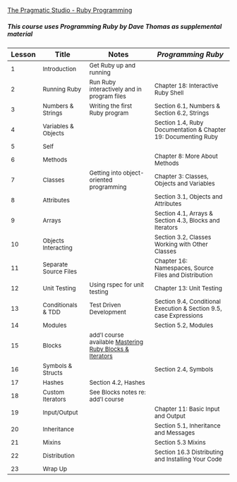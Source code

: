 
[The Pragmatic Studio - Ruby Programming](https://pragmaticstudio.com/courses/ruby)

##### This course uses *Programming Ruby* by Dave Thomas as supplemental material

 Lesson | Title | Notes | *Programming Ruby*
   ---   |   --- |   --- |       ---
 <sup>1<sup> | <sup>Introduction<sup> | <sup>Get Ruby up and running<sup> |
 <sup>2<sup> | <sup>Running Ruby<sup> | <sup>Run Ruby interactively and in program files<sup> | <sup>Chapter 18: Interactive Ruby Shell<sup>
 <sup>3<sup> | <sup>Numbers & Strings<sup> | <sup>Writing the first Ruby program<sup> | <sup>Section 6.1, Numbers & Section 6.2, Strings<sup>
 <sup>4<sup> | <sup>Variables & Objects<sup> | | <sup>Section 1.4, Ruby Documentation & Chapter 19: Documenting Ruby<sup>
 <sup>5<sup> | <sup>Self<sup> | |
 <sup>6<sup> | <sup>Methods<sup> | | <sup>Chapter 8: More About Methods<sup>
 <sup>7<sup> | <sup>Classes<sup> | <sup>Getting into object-oriented programming<sup> | <sup>Chapter 3: Classes, Objects and Variables<sup>
 <sup>8<sup> | <sup>Attributes<sup> | | <sup>Section 3.1, Objects and Attributes<sup>
 <sup>9<sup> | <sup>Arrays<sup> | | <sup>Section 4.1, Arrays & Section 4.3, Blocks and Iterators<sup>
 <sup>10<sup> | <sup>Objects Interacting<sup> | | <sup>Section 3.2, Classes Working with Other Classes<sup>
 <sup>11<sup> | <sup>Separate Source Files<sup> | | <sup>Chapter 16: Namespaces, Source Files and Distribution<sup>
 <sup>12<sup> | <sup>Unit Testing<sup> | <sup>Using rspec for unit testing<sup> | <sup>Chapter 13: Unit Testing<sup>
 <sup>13<sup> | <sup>Conditionals & TDD<sup> | <sup>Test Driven Development<sup> | <sup>Section 9.4, Conditional Execution & Section 9.5, case Expressions<sup>
 <sup>14<sup> | <sup>Modules<sup> | | <sup>Section 5.2, Modules<sup>
 <sup>15<sup> | <sup>Blocks<sup> | <sup>add'l course available [Mastering Ruby Blocks & Iterators](https://pragmaticstudio.com/ruby-blocks)<sup> |
 <sup>16<sup> | <sup>Symbols & Structs<sup> | | <sup>Section 2.4, Symbols<sup>
 <sup>17<sup> | <sup>Hashes<sup> | <sup>Section 4.2, Hashes<sup>
 <sup>18<sup> | <sup>Custom Iterators<sup> | <sup>See Blocks notes re: add'l course<sup> |
 <sup>19<sup> | <sup>Input/Output<sup> | | <sup>Chapter 11: Basic Input and Output<sup>
 <sup>20<sup> | <sup>Inheritance<sup> | | <sup>Section 5.1, Inheritance and Messages<sup>
 <sup>21<sup> | <sup>Mixins<sup> | | <sup>Section 5.3 Mixins<sup>
 <sup>22<sup> | <sup>Distribution<sup> | | <sup>Section 16.3 Distributing and Installing Your Code<sup>
 <sup>23<sup> | <sup>Wrap Up<sup> | |

